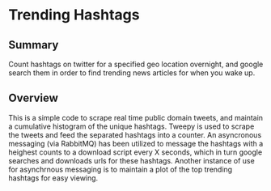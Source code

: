 # Trending Hashtags

## Summary
Count hashtags on twitter for a specified geo location overnight, and google search them in order to find trending news articles for when you wake up.

## Overview

This is a simple code to scrape real time public domain tweets, and maintain a cumulative histogram of the unique hashtags. Tweepy is used to scrape the tweets and feed the separated hashtags into a counter. An asyncronous messaging (via RabbitMQ) has been utilized to message the hashtags with a heighest counts to a download script every X seconds, which in turn google searches and downloads urls for these hashtags. Another instance of use for asynchrnous messaging is to maintain a plot of the top trending hashtags for easy viewing.
